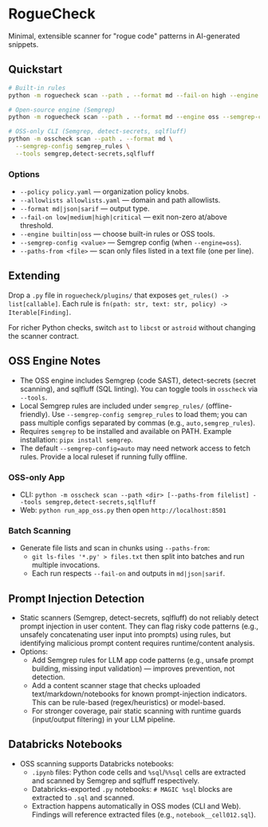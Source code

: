 # RogueCheck

Minimal, extensible scanner for "rogue code" patterns in AI-generated snippets.

## Quickstart
```bash
# Built-in rules
python -m roguecheck scan --path . --format md --fail-on high --engine builtin

# Open-source engine (Semgrep)
python -m roguecheck scan --path . --format md --engine oss --semgrep-config auto

# OSS-only CLI (Semgrep, detect-secrets, sqlfluff)
python -m osscheck scan --path . --format md \
  --semgrep-config semgrep_rules \
  --tools semgrep,detect-secrets,sqlfluff
```

### Options

* `--policy policy.yaml` — organization policy knobs.
* `--allowlists allowlists.yaml` — domain and path allowlists.
* `--format md|json|sarif` — output type.
* `--fail-on low|medium|high|critical` — exit non-zero at/above threshold.
* `--engine builtin|oss` — choose built-in rules or OSS tools.
* `--semgrep-config <value>` — Semgrep config (when `--engine=oss`).
* `--paths-from <file>` — scan only files listed in a text file (one per line).

## Extending

Drop a `.py` file in `roguecheck/plugins/` that exposes `get_rules() -> list[callable]`.
Each rule is `fn(path: str, text: str, policy) -> Iterable[Finding]`.

For richer Python checks, switch `ast` to `libcst` or `astroid` without changing the scanner contract.

## OSS Engine Notes

- The OSS engine includes Semgrep (code SAST), detect-secrets (secret scanning), and sqlfluff (SQL linting). You can toggle tools in `osscheck` via `--tools`.
- Local Semgrep rules are included under `semgrep_rules/` (offline-friendly). Use `--semgrep-config semgrep_rules` to load them; you can pass multiple configs separated by commas (e.g., `auto,semgrep_rules`).
- Requires `semgrep` to be installed and available on PATH. Example installation: `pipx install semgrep`.
- The default `--semgrep-config=auto` may need network access to fetch rules. Provide a local ruleset if running fully offline.

### OSS-only App

- CLI: `python -m osscheck scan --path <dir> [--paths-from filelist] --tools semgrep,detect-secrets,sqlfluff`
- Web: `python run_app_oss.py` then open `http://localhost:8501`

### Batch Scanning

- Generate file lists and scan in chunks using `--paths-from`:
  - `git ls-files '*.py' > files.txt` then split into batches and run multiple invocations.
  - Each run respects `--fail-on` and outputs in `md|json|sarif`.

## Prompt Injection Detection

- Static scanners (Semgrep, detect-secrets, sqlfluff) do not reliably detect prompt injection in user content. They can flag risky code patterns (e.g., unsafely concatenating user input into prompts) using rules, but identifying malicious prompt content requires runtime/content analysis.
- Options:
  - Add Semgrep rules for LLM app code patterns (e.g., unsafe prompt building, missing input validation) — improves prevention, not detection.
  - Add a content scanner stage that checks uploaded text/markdown/notebooks for known prompt-injection indicators. This can be rule-based (regex/heuristics) or model-based.
  - For stronger coverage, pair static scanning with runtime guards (input/output filtering) in your LLM pipeline.

## Databricks Notebooks

- OSS scanning supports Databricks notebooks:
  - `.ipynb` files: Python code cells and `%sql`/`%%sql` cells are extracted and scanned by Semgrep and sqlfluff respectively.
  - Databricks-exported `.py` notebooks: `# MAGIC %sql` blocks are extracted to `.sql` and scanned.
  - Extraction happens automatically in OSS modes (CLI and Web). Findings will reference extracted files (e.g., `notebook__cell012.sql`).
